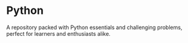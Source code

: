 # Python
 A repository packed with Python essentials and challenging problems, perfect for learners and enthusiasts alike.
